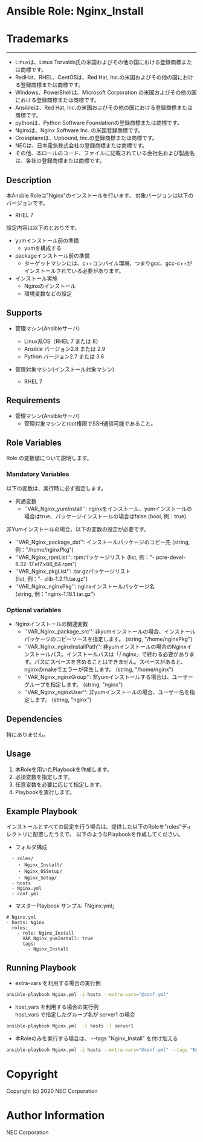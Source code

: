 # Ansible Role: Nginx\_Install

# Trademarks
-----------
* Linuxは、Linus Torvalds氏の米国およびその他の国における登録商標または商標です。
* RedHat、RHEL、CentOSは、Red Hat, Inc.の米国およびその他の国における登録商標または商標です。
* Windows、PowerShellは、Microsoft Corporation の米国およびその他の国における登録商標または商標です。
* Ansibleは、Red Hat, Inc.の米国およびその他の国における登録商標または商標です。
* pythonは、Python Software Foundationの登録商標または商標です。
* Nginxは、Nginx Software Inc. の米国登録商標です。
* Crossplaneは、Upbound, Inc.の登録商標または商標です。
* NECは、日本電気株式会社の登録商標または商標です。
* その他、本ロールのコード、ファイルに記載されている会社名および製品名は、各社の登録商標または商標です。

## Description

本Ansble Roleは"Nginx"のインストールを行います。
対象バージョンは以下のバージョンです。

- RHEL 7

設定内容は以下のとおりです。  

- yumインストール前の準備  
    - yumを構成する
- packageインストール前の準備  
    - ターゲットマシンには、c++コンパイル環境、つまりgcc、gcc-c++がインストールされている必要があります。
- インストール実施  
    - Nginxのインストール  
    - 環境変数などの設定  

## Supports

- 管理マシン(Ansibleサーバ)
  - Linux系OS（RHEL 7 または 8）
  - Ansible バージョン2.8 または 2.9
  - Python バージョン2.7 または 3.6

- 管理対象マシン(インストール対象マシン)
  - RHEL 7

## Requirements
- 管理マシン(Ansibleサーバ)
  * 管理対象マシンとroot権限でSSH通信可能であること。

## Role Variables

Role の変数値について説明します。

### Mandatory Variables

以下の変数は、実行時に必ず指定します。

- 共通変数
  * ''VAR\_Nginx\_yumInstall'': nginxをインストール、yumインストールの場合はtrue、パッケージインストールの場合はfalse (bool, 例：true)

非Yumインストールの場合、以下の変数の設定が必要です。

  * ''VAR\_Nginx\_package\_dst'': インストールパッケージのコピー先 
    (string, 例："/home/nginxPkg")
  * ''VAR\_Nginx\_rpmList'': rpmパッケージリスト 
    (list, 例："- pcre-devel-8.32-17.el7.x86_64.rpm")  
  * ''VAR\_Nginx\_pkgList'': .tar.gzパッケージリスト  
    (list, 例："- zlib-1.2.11.tar.gz")  
  * ''VAR\_Nginx\_nginxPkg'': nginxインストールパッケージ名  
    (string, 例："nginx-1.16.1.tar.gz")  

### Optional variables

- Nginxインストールの関連変数
  * ''VAR\_Nginx\_package\_src'': 非yumインストールの場合、インストールパッケージのコピーソースを指定します。
    (string, "/home/nginxPkg") 
  * ''VAR\_Nginx\_nginxInstallPath'': 非yumインストールの場合のNginxインストールパス。インストールパスは「/ nginx」で終わる必要があります。パスにスペースを含めることはできません。スペースがあると、nginxのmakeでエラーが発生します。
    (string, "/home/nginx")
  * ''VAR\_Nginx\_nginxGroup'': 非yumインストールする場合は、ユーザーグループを指定します。
    (string, "nginx")
  * ''VAR\_Nginx\_nginxUser'': 非yumインストールの場合、ユーザー名を指定します。
    (string, "nginx")

## Dependencies

特にありません。

## Usage

1. 本Roleを用いたPlaybookを作成します。  
2. 必須変数を指定します。  
3. 任意変数を必要に応じて指定します。  
4. Playbookを実行します。  

## Example Playbook

インストールとすべての設定を行う場合は、提供した以下のRoleを"roles"ディレクトリに配置したうえで、
以下のようなPlaybookを作成してください。

- フォルダ構成
~~~
  - roles/
    ・ Nginx_Install/
    ・ Nginx_OSSetup/
    ・ Nginx_Setup/
  - hosts
  - Nginx.yml
  - conf.yml
~~~

- マスターPlaybook サンプル「Nginx.yml」
~~~
# Nginx.yml
- hosts: Nginx
  roles:
    - role: Nginx_Install
      VAR_Nginx_yumInstall: true
      tags:
        - Nginx_Install
~~~


## Running Playbook
- extra-vars を利用する場合の実行例
~~~sh
ansible-playbook Nginx.yml -i hosts --extra-vars="@conf.yml"
~~~

- host_vars を利用する場合の実行例  
 host_vars で指定したグループ名が server1 の場合
~~~sh
ansible-playbook Nginx.yml  -i hosts -l server1
~~~

- 本Roleのみを実行する場合は、 --tags "Nginx_Install" を付け加える
~~~sh
ansible-playbook Nginx.yml -i hosts --extra-vars="@conf.yml" --tags "Nginx_Install"
~~~

# Copyright
Copyright (c) 2020 NEC Corporation

# Author Information
NEC Corporation
